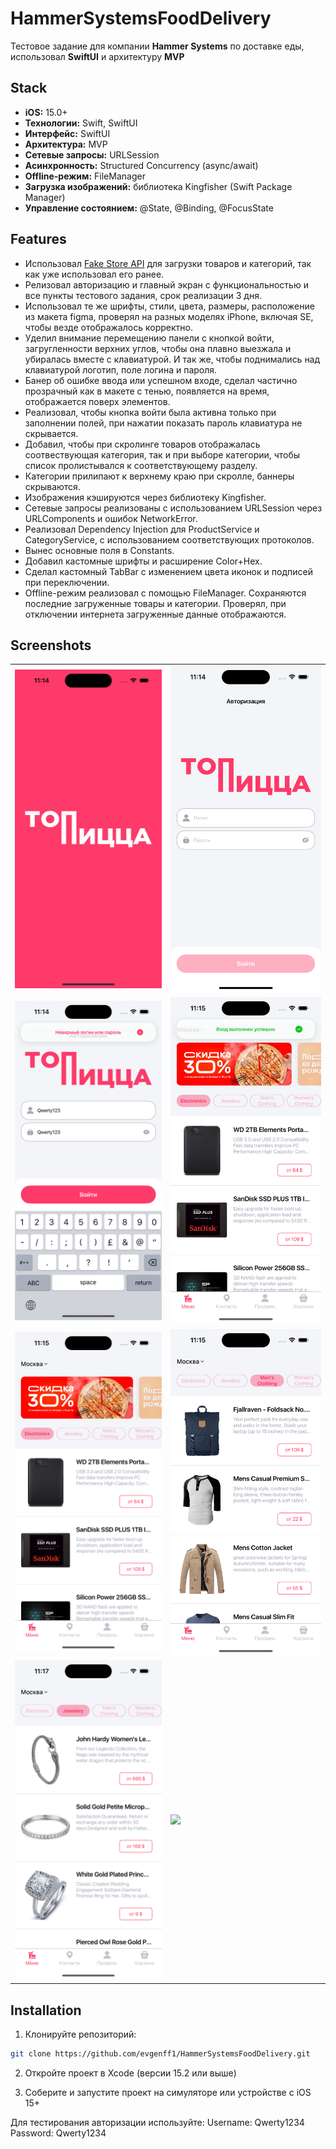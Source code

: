 # HammerSystemsFoodDelivery

Тестовое задание для компании **Hammer Systems** по доставке еды, использовал **SwiftUI** и архитектуру **MVP**

## Stack  

- **iOS:** 15.0+  
- **Технологии:** Swift, SwiftUI 
- **Интерфейс:** SwiftUI
- **Архитектура:** MVP 
- **Сетевые запросы:** URLSession 
- **Асинхронность:** Structured Concurrency (async/await)
- **Offline-режим:** FileManager
- **Загрузка изображений:** библиотека Kingfisher (Swift Package Manager)
- **Управление состоянием:** @State, @Binding, @FocusState 

## Features  

- Использовал [Fake Store API](https://fakestoreapi.com/) для загрузки товаров и категорий, так как уже использовал его ранее.
- Релизовал авторизацию и главный экран с функциональностью и все пункты тестового задания, срок реализации 3 дня.
- Использовал те же шрифты, стили, цвета, размеры, расположение из макета figma, проверял на разных моделях iPhone, включая SE, чтобы везде отображалось корректно.
- Уделил внимание перемещению панели с кнопкой войти, загругленности верхних углов, чтобы она плавно выезжала и убиралась вместе с клавиатурой. И так же, чтобы поднимались над клавиатурой логотип, поле логина и пароля. 
- Банер об ошибке ввода или успешном входе, сделал частично прозрачный как в макете с тенью, появляется на время, отображается поверх элементов. 
- Реализовал, чтобы кнопка войти была активна только при заполнении полей, при нажатии показать пароль клавиатура не скрывается. 
- Добавил, чтобы при скролинге товаров отображалась соотвествующая категория, так и при выборе категории, чтобы список пролистывался к соответствующему разделу. 
- Категории прилипают к верхнему краю при скролле, баннеры скрываются.
- Изображения кэшируются через библиотеку Kingfisher.
- Сетевые запросы реализованы с использованием URLSession через URLComponents и ошибок NetworkError.
- Реализовал Dependency Injection для ProductService и CategoryService, с использованием соответствующих протоколов.
- Вынес основные поля в Constants.
- Добавил кастомные шрифты и расширение Color+Hex.
- Сделал кастомный TabBar с изменением цвета иконок и подписей при переключении.
- Offline-режим реализовал с помощью FileManager. Сохраняются последние загруженные товары и категории. Проверял, при отключении интернета загруженные данные отображаются.

## Screenshots  

<table align="center">
  <tr>
    <td><img src="Screenshots/1.png" width="350"></td>
    <td><img src="Screenshots/2.png" width="350"></td>
  </tr>
  <tr>
    <td><img src="Screenshots/3.png" width="350"></td>
    <td><img src="Screenshots/4.png" width="350"></td>
  </tr>
  <tr>
    <td><img src="Screenshots/5.png" width="350"></td>
    <td><img src="Screenshots/6.png" width="350"></td>
  </tr>
    <tr>
    <td><img src="Screenshots/7.png" width="350"></td>
    <td><img src="Screenshots/8.gif" width="350"></td>
  </tr>
</table>  

## Installation

1. Клонируйте репозиторий:
```bash
git clone https://github.com/evgenff1/HammerSystemsFoodDelivery.git
```
2. Откройте проект в Xcode (версии 15.2 или выше)

3. Соберите и запустите проект на симуляторе или устройстве с iOS 15+

Для тестирования авторизации используйте:
Username: Qwerty1234
Password: Qwerty1234
